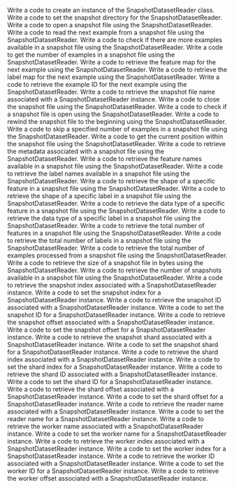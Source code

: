 Write a code to create an instance of the SnapshotDatasetReader class.
Write a code to set the snapshot directory for the SnapshotDatasetReader.
Write a code to open a snapshot file using the SnapshotDatasetReader.
Write a code to read the next example from a snapshot file using the SnapshotDatasetReader.
Write a code to check if there are more examples available in a snapshot file using the SnapshotDatasetReader.
Write a code to get the number of examples in a snapshot file using the SnapshotDatasetReader.
Write a code to retrieve the feature map for the next example using the SnapshotDatasetReader.
Write a code to retrieve the label map for the next example using the SnapshotDatasetReader.
Write a code to retrieve the example ID for the next example using the SnapshotDatasetReader.
Write a code to retrieve the snapshot file name associated with a SnapshotDatasetReader instance.
Write a code to close the snapshot file using the SnapshotDatasetReader.
Write a code to check if a snapshot file is open using the SnapshotDatasetReader.
Write a code to rewind the snapshot file to the beginning using the SnapshotDatasetReader.
Write a code to skip a specified number of examples in a snapshot file using the SnapshotDatasetReader.
Write a code to get the current position within the snapshot file using the SnapshotDatasetReader.
Write a code to retrieve the metadata associated with a snapshot file using the SnapshotDatasetReader.
Write a code to retrieve the feature names available in a snapshot file using the SnapshotDatasetReader.
Write a code to retrieve the label names available in a snapshot file using the SnapshotDatasetReader.
Write a code to retrieve the shape of a specific feature in a snapshot file using the SnapshotDatasetReader.
Write a code to retrieve the shape of a specific label in a snapshot file using the SnapshotDatasetReader.
Write a code to retrieve the data type of a specific feature in a snapshot file using the SnapshotDatasetReader.
Write a code to retrieve the data type of a specific label in a snapshot file using the SnapshotDatasetReader.
Write a code to retrieve the total number of features in a snapshot file using the SnapshotDatasetReader.
Write a code to retrieve the total number of labels in a snapshot file using the SnapshotDatasetReader.
Write a code to retrieve the total number of examples processed from a snapshot file using the SnapshotDatasetReader.
Write a code to retrieve the size of a snapshot file in bytes using the SnapshotDatasetReader.
Write a code to retrieve the number of snapshots available in a snapshot file using the SnapshotDatasetReader.
Write a code to retrieve the snapshot index associated with a SnapshotDatasetReader instance.
Write a code to set the snapshot index for a SnapshotDatasetReader instance.
Write a code to retrieve the snapshot ID associated with a SnapshotDatasetReader instance.
Write a code to set the snapshot ID for a SnapshotDatasetReader instance.
Write a code to retrieve the snapshot offset associated with a SnapshotDatasetReader instance.
Write a code to set the snapshot offset for a SnapshotDatasetReader instance.
Write a code to retrieve the snapshot shard associated with a SnapshotDatasetReader instance.
Write a code to set the snapshot shard for a SnapshotDatasetReader instance.
Write a code to retrieve the shard index associated with a SnapshotDatasetReader instance.
Write a code to set the shard index for a SnapshotDatasetReader instance.
Write a code to retrieve the shard ID associated with a SnapshotDatasetReader instance.
Write a code to set the shard ID for a SnapshotDatasetReader instance.
Write a code to retrieve the shard offset associated with a SnapshotDatasetReader instance.
Write a code to set the shard offset for a SnapshotDatasetReader instance.
Write a code to retrieve the reader name associated with a SnapshotDatasetReader instance.
Write a code to set the reader name for a SnapshotDatasetReader instance.
Write a code to retrieve the worker name associated with a SnapshotDatasetReader instance.
Write a code to set the worker name for a SnapshotDatasetReader instance.
Write a code to retrieve the worker index associated with a SnapshotDatasetReader instance.
Write a code to set the worker index for a SnapshotDatasetReader instance.
Write a code to retrieve the worker ID associated with a SnapshotDatasetReader instance.
Write a code to set the worker ID for a SnapshotDatasetReader instance.
Write a code to retrieve the worker offset associated with a SnapshotDatasetReader instance.